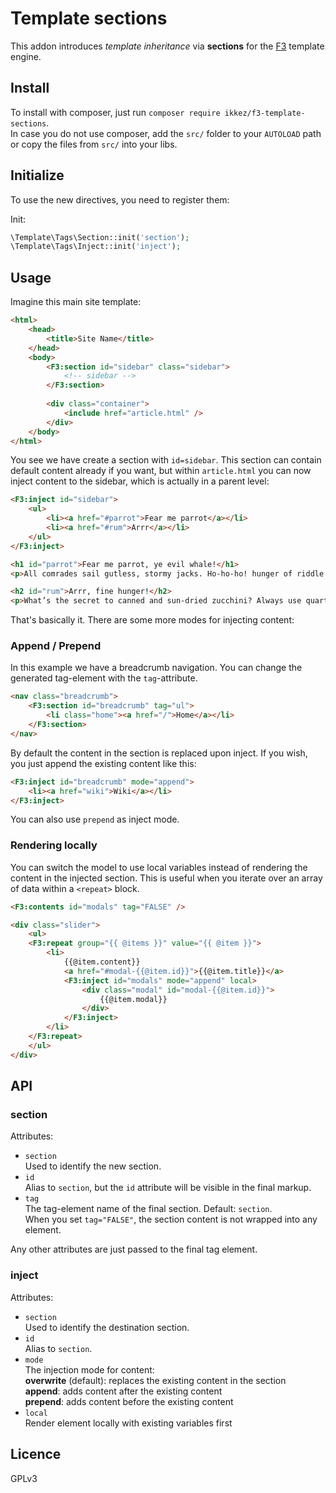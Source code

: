 # Template sections

This addon introduces *template inheritance* via **sections** for the [F3](https://github.com/bcosca/fatfree) template engine.

## Install

To install with composer, just run `composer require ikkez/f3-template-sections`.  
In case you do not use composer, add the `src/` folder to your `AUTOLOAD` path or copy the files from `src/` into your libs.


## Initialize

To use the new directives, you need to register them:

Init:

```php
\Template\Tags\Section::init('section');
\Template\Tags\Inject::init('inject');
```



## Usage

Imagine this main site template:


```html
<html>
	<head>
		<title>Site Name</title>
	</head>
	<body>
		<F3:section id="sidebar" class="sidebar">
			<!-- sidebar -->
		</F3:section>
	
		<div class="container">
			<include href="article.html" />
		</div>
	</body>
</html>
```

You see we have create a section with `id=sidebar`. This section can contain default content already if you want, 
but within `article.html` you can now inject content to the sidebar, which is actually in a parent level:

```html
<F3:inject id="sidebar">
	<ul>
		<li><a href="#parrot">Fear me parrot</a></li>
		<li><a href="#rum">Arrr</a></li>
	</ul>
</F3:inject>

<h1 id="parrot">Fear me parrot, ye evil whale!</h1>
<p>All comrades sail gutless, stormy jacks. Ho-ho-ho! hunger of riddle.</p>

<h2 id="rum">Arrr, fine hunger!</h2>
<p>What’s the secret to canned and sun-dried zucchini? Always use quartered rum.</p>
```

That's basically it. There are some more modes for injecting content:

### Append / Prepend

In this example we have a breadcrumb navigation. You can change the generated tag-element with the `tag`-attribute.

```html
<nav class="breadcrumb">
	<F3:section id="breadcrumb" tag="ul">
		<li class="home"><a href="/">Home</a></li>
	</F3:section>
</nav>
```

By default the content in the section is replaced upon inject. If you wish, you just append the existing content like this:


```html
<F3:inject id="breadcrumb" mode="append">
	<li><a href="wiki">Wiki</a></li>
</F3:inject>
```

You can also use `prepend` as inject mode. 


### Rendering locally

You can switch the model to use local variables instead of rendering the content in the injected section. This is useful when you iterate over an array of data within a `<repeat>` block.

```html
<F3:contents id="modals" tag="FALSE" />

<div class="slider">
	<ul>
	<F3:repeat group="{{ @items }}" value="{{ @item }}">
		<li>
			{{@item.content}}
			<a href="#modal-{{@item.id}}">{{@item.title}}</a>
			<F3:inject id="modals" mode="append" local>
				<div class="modal" id="modal-{{@item.id}}">
					{{@item.modal}}
				</div>
			</F3:inject>
		</li>
	</F3:repeat>
	</ul>
</div>
```
## API



### section

Attributes:

*  `section`  
	Used to identify the new section.
*  `id`  
	Alias to `section`, but the `id` attribute will be visible in the final markup.
*	`tag`  
	The tag-element name of the final section. Default: `section`.  
	When you set `tag="FALSE"`, the section content is not wrapped into any element.

Any other attributes are just passed to the final tag element.

### inject

Attributes:

*  `section`  
	Used to identify the destination section.
*  `id`  
	Alias to `section`.
*  `mode`  
	The injection mode for content:  
	**overwrite** (default): replaces the existing content in the section  
	**append**: adds content after the existing content  
	**prepend**: adds content before the existing content
*  `local`  
	Render element locally with existing variables first


## Licence

GPLv3


